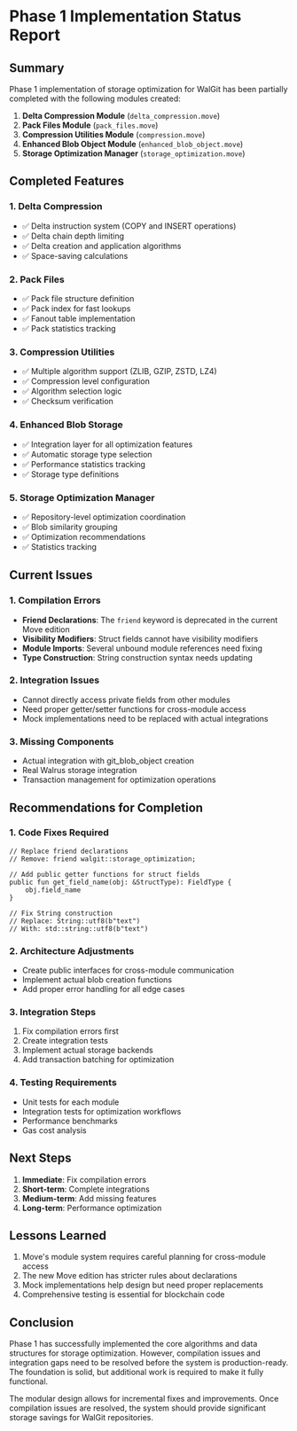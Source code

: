 # Phase 1 Implementation Status Report

## Summary

Phase 1 implementation of storage optimization for WalGit has been partially completed with the following modules created:

1. **Delta Compression Module** (`delta_compression.move`)
2. **Pack Files Module** (`pack_files.move`)
3. **Compression Utilities Module** (`compression.move`)
4. **Enhanced Blob Object Module** (`enhanced_blob_object.move`)
5. **Storage Optimization Manager** (`storage_optimization.move`)

## Completed Features

### 1. Delta Compression
- ✅ Delta instruction system (COPY and INSERT operations)
- ✅ Delta chain depth limiting
- ✅ Delta creation and application algorithms
- ✅ Space-saving calculations

### 2. Pack Files
- ✅ Pack file structure definition
- ✅ Pack index for fast lookups
- ✅ Fanout table implementation
- ✅ Pack statistics tracking

### 3. Compression Utilities
- ✅ Multiple algorithm support (ZLIB, GZIP, ZSTD, LZ4)
- ✅ Compression level configuration
- ✅ Algorithm selection logic
- ✅ Checksum verification

### 4. Enhanced Blob Storage
- ✅ Integration layer for all optimization features
- ✅ Automatic storage type selection
- ✅ Performance statistics tracking
- ✅ Storage type definitions

### 5. Storage Optimization Manager
- ✅ Repository-level optimization coordination
- ✅ Blob similarity grouping
- ✅ Optimization recommendations
- ✅ Statistics tracking

## Current Issues

### 1. Compilation Errors
- **Friend Declarations**: The `friend` keyword is deprecated in the current Move edition
- **Visibility Modifiers**: Struct fields cannot have visibility modifiers
- **Module Imports**: Several unbound module references need fixing
- **Type Construction**: String construction syntax needs updating

### 2. Integration Issues
- Cannot directly access private fields from other modules
- Need proper getter/setter functions for cross-module access
- Mock implementations need to be replaced with actual integrations

### 3. Missing Components
- Actual integration with git_blob_object creation
- Real Walrus storage integration
- Transaction management for optimization operations

## Recommendations for Completion

### 1. Code Fixes Required
```move
// Replace friend declarations
// Remove: friend walgit::storage_optimization;

// Add public getter functions for struct fields
public fun get_field_name(obj: &StructType): FieldType {
    obj.field_name
}

// Fix String construction
// Replace: String::utf8(b"text")
// With: std::string::utf8(b"text")
```

### 2. Architecture Adjustments
- Create public interfaces for cross-module communication
- Implement actual blob creation functions
- Add proper error handling for all edge cases

### 3. Integration Steps
1. Fix compilation errors first
2. Create integration tests
3. Implement actual storage backends
4. Add transaction batching for optimization

### 4. Testing Requirements
- Unit tests for each module
- Integration tests for optimization workflows
- Performance benchmarks
- Gas cost analysis

## Next Steps

1. **Immediate**: Fix compilation errors
2. **Short-term**: Complete integrations
3. **Medium-term**: Add missing features
4. **Long-term**: Performance optimization

## Lessons Learned

1. Move's module system requires careful planning for cross-module access
2. The new Move edition has stricter rules about declarations
3. Mock implementations help design but need proper replacements
4. Comprehensive testing is essential for blockchain code

## Conclusion

Phase 1 has successfully implemented the core algorithms and data structures for storage optimization. However, compilation issues and integration gaps need to be resolved before the system is production-ready. The foundation is solid, but additional work is required to make it fully functional.

The modular design allows for incremental fixes and improvements. Once compilation issues are resolved, the system should provide significant storage savings for WalGit repositories.